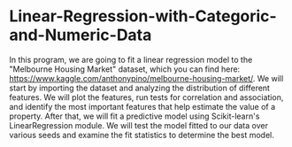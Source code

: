 # Linear-Regression-with-Categoric-and-Numeric-Data
In this program, we are going to fit a linear regression model to the "Melbourne Housing Market" dataset, which you can find here: https://www.kaggle.com/anthonypino/melbourne-housing-market/. We will start by importing the dataset and analyzing the distribution of different features. We will plot the features, run tests for correlation and association, and identify the most important features that help estimate the value of a property. After that, we will fit a predictive model using Scikit-learn's LinearRegression module. We will test the model fitted to our data over various seeds and examine the fit statistics to determine the best model.
